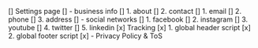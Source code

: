 
[] Settings page
    [] - business info
        [] 1. about
        [] 2. contact
            [] 1. email
            [] 2. phone
            [] 3. address
    [] - social networks
        [] 1. facebook
        [] 2. instagram
        [] 3. youtube
        [] 4. twitter
        [] 5. linkedin
[x] Tracking
    [x] 1. global header script
    [x] 2. global footer script
[x] - Privacy Policy & ToS
